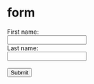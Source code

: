 # form
<!DOCTYPE html>
<html>
<body>

<form action="action_page.php">
  First name:<br>
  <input type="text" name="firstname" value="">
  <br>
  Last name:<br>
  <input type="text" name="lastname" value="">
  <br><br>
  <input type="submit" value="Submit">
</form> 
</body>
</html>

